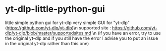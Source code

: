# yt-dlp-little-python-gui
little simple python gui for yt-dlp
very simple GUI for "yt-dlp" (https://github.com/yt-dlp/yt-dlp)\n
supported site : https://github.com/yt-dlp/yt-dlp/blob/master/supportedsites.md \n
(if you have an error, try to use the original yt-dlp and if you still have the error I advise you to put an issue in the original yt-dlp rather than this one)
